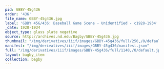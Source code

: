 ```yaml
---
pid: GBBY-45g436
order: '436'
file_name: GBBY-45g436.jpg
label: 'GBBY 45G/436: Baseball Game Scene - Unidentified - c1928-1934'
_date: 1928-1934
object_type: glass plate negative
source: http://archives.nd.edu/Bagby/GBBY-45g436.jpg
thumbnail: "/img/derivatives/iiif/images/GBBY-45g436/full/250,/0/default.jpg"
manifest: "/img/derivatives/iiif/images/GBBY-45g436/manifest.json"
full: "/img/derivatives/iiif/images/GBBY-45g436/full/1140,/0/default.jpg"
layout: bagby_item
collection: bagby
---
```

